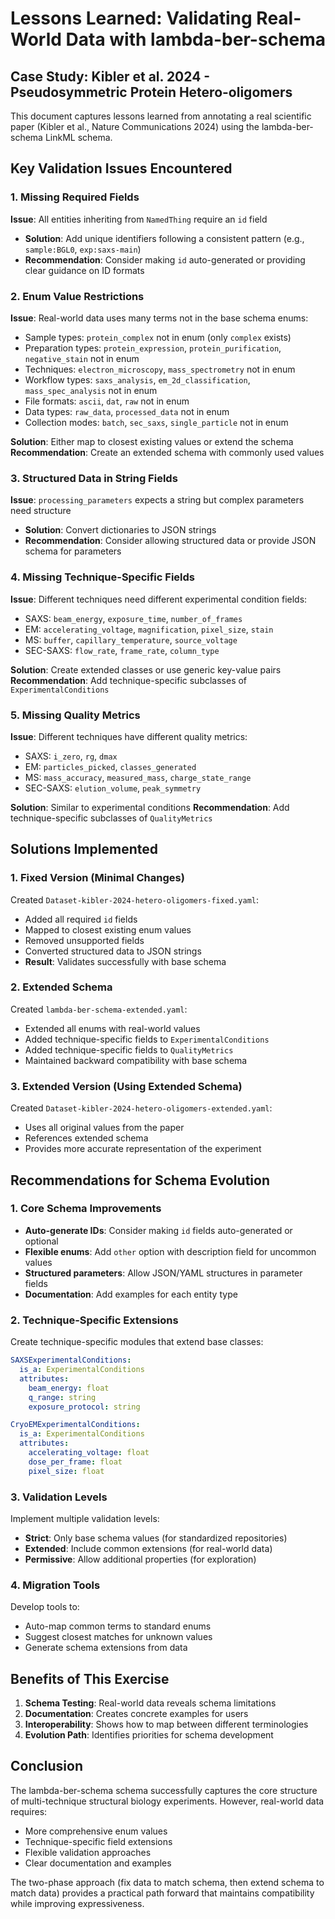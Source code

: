 # Lessons Learned: Validating Real-World Data with lambda-ber-schema

## Case Study: Kibler et al. 2024 - Pseudosymmetric Protein Hetero-oligomers

This document captures lessons learned from annotating a real scientific paper (Kibler et al., Nature Communications 2024) using the lambda-ber-schema LinkML schema.

## Key Validation Issues Encountered

### 1. Missing Required Fields
**Issue**: All entities inheriting from `NamedThing` require an `id` field
- **Solution**: Add unique identifiers following a consistent pattern (e.g., `sample:BGL0`, `exp:saxs-main`)
- **Recommendation**: Consider making `id` auto-generated or providing clear guidance on ID formats

### 2. Enum Value Restrictions
**Issue**: Real-world data uses many terms not in the base schema enums:
- Sample types: `protein_complex` not in enum (only `complex` exists)
- Preparation types: `protein_expression`, `protein_purification`, `negative_stain` not in enum
- Techniques: `electron_microscopy`, `mass_spectrometry` not in enum
- Workflow types: `saxs_analysis`, `em_2d_classification`, `mass_spec_analysis` not in enum
- File formats: `ascii`, `dat`, `raw` not in enum
- Data types: `raw_data`, `processed_data` not in enum
- Collection modes: `batch`, `sec_saxs`, `single_particle` not in enum

**Solution**: Either map to closest existing values or extend the schema
**Recommendation**: Create an extended schema with commonly used values

### 3. Structured Data in String Fields
**Issue**: `processing_parameters` expects a string but complex parameters need structure
- **Solution**: Convert dictionaries to JSON strings
- **Recommendation**: Consider allowing structured data or provide JSON schema for parameters

### 4. Missing Technique-Specific Fields
**Issue**: Different techniques need different experimental condition fields:
- SAXS: `beam_energy`, `exposure_time`, `number_of_frames`
- EM: `accelerating_voltage`, `magnification`, `pixel_size`, `stain`
- MS: `buffer`, `capillary_temperature`, `source_voltage`
- SEC-SAXS: `flow_rate`, `frame_rate`, `column_type`

**Solution**: Create extended classes or use generic key-value pairs
**Recommendation**: Add technique-specific subclasses of `ExperimentalConditions`

### 5. Missing Quality Metrics
**Issue**: Different techniques have different quality metrics:
- SAXS: `i_zero`, `rg`, `dmax`
- EM: `particles_picked`, `classes_generated`
- MS: `mass_accuracy`, `measured_mass`, `charge_state_range`
- SEC-SAXS: `elution_volume`, `peak_symmetry`

**Solution**: Similar to experimental conditions
**Recommendation**: Add technique-specific subclasses of `QualityMetrics`

## Solutions Implemented

### 1. Fixed Version (Minimal Changes)
Created `Dataset-kibler-2024-hetero-oligomers-fixed.yaml`:
- Added all required `id` fields
- Mapped to closest existing enum values
- Removed unsupported fields
- Converted structured data to JSON strings
- **Result**: Validates successfully with base schema

### 2. Extended Schema
Created `lambda-ber-schema-extended.yaml`:
- Extended all enums with real-world values
- Added technique-specific fields to `ExperimentalConditions`
- Added technique-specific fields to `QualityMetrics`
- Maintained backward compatibility with base schema

### 3. Extended Version (Using Extended Schema)
Created `Dataset-kibler-2024-hetero-oligomers-extended.yaml`:
- Uses all original values from the paper
- References extended schema
- Provides more accurate representation of the experiment

## Recommendations for Schema Evolution

### 1. Core Schema Improvements
- **Auto-generate IDs**: Consider making `id` fields auto-generated or optional
- **Flexible enums**: Add `other` option with description field for uncommon values
- **Structured parameters**: Allow JSON/YAML structures in parameter fields
- **Documentation**: Add examples for each entity type

### 2. Technique-Specific Extensions
Create technique-specific modules that extend base classes:
```yaml
SAXSExperimentalConditions:
  is_a: ExperimentalConditions
  attributes:
    beam_energy: float
    q_range: string
    exposure_protocol: string

CryoEMExperimentalConditions:
  is_a: ExperimentalConditions
  attributes:
    accelerating_voltage: float
    dose_per_frame: float
    pixel_size: float
```

### 3. Validation Levels
Implement multiple validation levels:
- **Strict**: Only base schema values (for standardized repositories)
- **Extended**: Include common extensions (for real-world data)
- **Permissive**: Allow additional properties (for exploration)

### 4. Migration Tools
Develop tools to:
- Auto-map common terms to standard enums
- Suggest closest matches for unknown values
- Generate schema extensions from data

## Benefits of This Exercise

1. **Schema Testing**: Real-world data reveals schema limitations
2. **Documentation**: Creates concrete examples for users
3. **Interoperability**: Shows how to map between different terminologies
4. **Evolution Path**: Identifies priorities for schema development

## Conclusion

The lambda-ber-schema schema successfully captures the core structure of multi-technique structural biology experiments. However, real-world data requires:
- More comprehensive enum values
- Technique-specific field extensions
- Flexible validation approaches
- Clear documentation and examples

The two-phase approach (fix data to match schema, then extend schema to match data) provides a practical path forward that maintains compatibility while improving expressiveness.